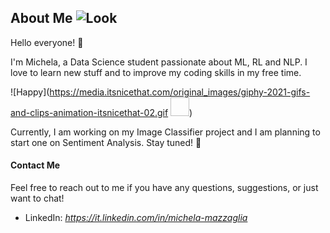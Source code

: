 ## About Me ![Look](https://media0.giphy.com/media/qo4T3YNcaT2IMGZ8tY/200.gif?cid=82a1493bh2bmefs4jamz0nbhzzm726g8ruc14sp8z0n26wyw&ep=v1_gifs_gifId&rid=200.gif&ct=s)

Hello everyone! 👋 

I'm Michela, a Data Science student passionate about ML, RL and NLP. I love to learn new stuff and to improve my coding skills in my free time. 

![Happy](https://media.itsnicethat.com/original_images/giphy-2021-gifs-and-clips-animation-itsnicethat-02.gif <img width="30" height="30">)

Currently, I am working on my Image Classifier project and I am planning to start one on Sentiment Analysis. Stay tuned! 🎵

#### Contact Me

Feel free to reach out to me if you have any questions, suggestions, or just want to chat!

- LinkedIn: *https://it.linkedin.com/in/michela-mazzaglia*
